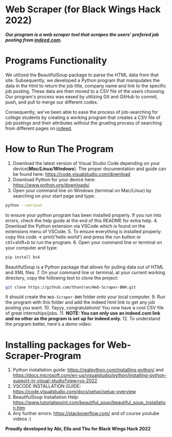 # Web Scraper (for Black Wings Hack 2022)
***Our program is a web scraper tool that scrapes the users' prefered job posting from [indeed.com](https://www.indeed.com/).***

# Programs Functionality
We utilized the BeautifulSoup package to parse the HTML data from that site. Subsequently, we developed a Python program that manipulates the data in the html to return the job title, company name and link to the specific job posting.
These data are then moved to a CSV file of the users choosing.
Our program's process was eased by utilizing Git and GitHub to commit, push, and pull to merge our different codes.

Consequently, we've been able to ease the process of job-searching for college students by creating a working program that creates a CSV file of job postings and their attributes without the grueling process of searching from different pages on [indeed](https://www.indeed.com/).

# How to Run The Program
1. Download the latest version of Visual Studio Code depending on your device(***Mac/Linux/Windows***). The proper documentation and guide can be found here: https://code.visualstudio.com/download
2. Download Python for your device here: https://www.python.org/downloads/
3. Open your command line on Windows (terminal on Mac/Linux) by searching on your start page and type: 

```bash
python --version 
```

to ensure your python program has been installed properly. If you run into
errors, check the help guide at the end of this README for extra help.
4. Download the Python extension via VSCode which is found on the extensions menu of VSCode.
5. To ensure everything is installed properly: copy this code -> print('hello world') and press the run button or ctrl+shift+b to run the program.
6. Open your command line or terminal on your computer and type:

```bash
pip install bs4
```

BeautifulSoup is a Python package that allows for pulling data out of HTML and XML files.
7. On your command line or terminal, at your current working directory, copy the following text to clone the project: 

```bash
git clone https://github.com/thuntran/Web-Scraper-BWH.git
```

It should create the `Web-Scraper-BWH` folder onto your local computer.
9. Run the program with this folder and add the indeed html link to get any job posting you want.
10. Yayyy, congratulations! You now have a cool CSV file of great internships/jobs.
11. <strong>NOTE: You can only use an indeed.com link and no other as the program is set up for indeed only. </strong>
12. To understand the program better, here's a demo video:

# Installing packages for  Web-Scraper-Program
1. Python installation guide: https://realpython.com/installing-python/ and https://docs.microsoft.com/en-us/visualstudio/python/installing-python-support-in-visual-studio?view=vs-2022
2. VSCODE INSTALLATION GUIDE: https://code.visualstudio.com/docs/setup/setup-overview
3. BeautifulSoup Installation Help: https://www.tutorialspoint.com/beautiful_soup/beautiful_soup_installation.htm
4. Any further errors: https://stackoverflow.com/ and of course youtube videos :)

<strong>Proudly developed by Abi, Ella and Thu for Black Wings Hack 2022</strong>
